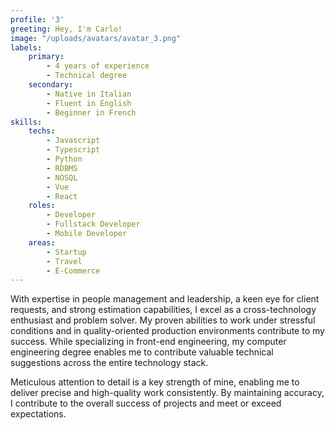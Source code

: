 ```yaml
---
profile: '3'
greeting: Hey, I'm Carlo!
image: "/uploads/avatars/avatar_3.png"
labels:
    primary:
        - 4 years of experience
        - Technical degree
    secondary:
        - Native in Italian
        - Fluent in English
        - Beginner in French
skills:
    techs:
        - Javascript
        - Typescript
        - Python
        - RDBMS
        - NOSQL
        - Vue
        - React
    roles:
        - Developer
        - Fullstack Developer
        - Mobile Developer
    areas:
        - Startup
        - Travel
        - E-Commerce
---
```


With expertise in people management and leadership, a keen eye for client requests, and strong estimation capabilities, I excel as a cross-technology enthusiast and problem solver. My proven abilities to work under stressful conditions and in quality-oriented production environments contribute to my success. While specializing in front-end engineering, my computer engineering degree enables me to contribute valuable technical suggestions across the entire technology stack.

Meticulous attention to detail is a key strength of mine, enabling me to deliver precise and high-quality work consistently. By maintaining accuracy, I contribute to the overall success of projects and meet or exceed expectations.